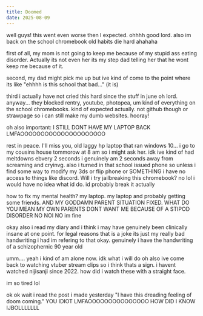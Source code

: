 ```yaml
---
title: Doomed
date: 2025-08-09
---
```


well guys! this went even worse then I expected. ohhhh good lord. also im back on the school chromebook old habits die hard ahahaha

first of all, my mom is not going to keep me because of my stupid ass eating disorder. Actually its not even her its my step dad telling her that he wont keep me because of it. 

second, my dad might pick me up but ive kind of come to the point where its like "ehhhh is this school that bad..." (it is)

third i actually have not cried this hard since the stuff in june oh lord. anyway... they blocked rentry, youtube, photopea, um kind of everything on the school chromebooks. kind of expected actually. not github though or strawpage so i can still make my dumb websites. hooray!

oh also important: I STILL DONT HAVE MY LAPTOP BACK LMFAOOOOOOOOOOOOOOOOOOOOO 

rest in peace. I'll miss you, old laggy hp laptop that ran windows 10... i go to my cousins house tommorow at 8 am so i might ask her. idk ive kind of had meltdowns ebvery 2 seconds i genuinely am 2 seconds away from screaming and cryinvg. also i turned in that school issued phone so unless i find some way to modify my 3ds or flip phone or SOMETHING i have no access to things like discord. Will i try jailbreaking this chromebook? no lol i would have no idea what id do. id probably break it actually

how to fix my mental health? my laptop. my laptop and probably getting some friends. AND MY GODDAMN PARENT SITUATION FIXED. WHAT DO YOU MEAN MY OWN PARENTS DONT WANT ME BECAUSE OF A STIPOD DISORDER NO NOI NO
im fine

okay also i read my diary and i think i may have genuinely been clinically insane at one point. for legal reasons that is a joke its just my really bad handwriting i had im refering to that okay. genuinely i have the handwriting of a schizophernic 90 year old 

umm.... yeah i kind of am alone now. idk what i will do oh also ive come back to watching vtuber stream clips so i think thats a sign. i havent watched nijisanji since 2022. how did i watch these with a straight face. 

im so tired lol 

ok ok wait i read the post i made yesterday "I have this dreading feeling of doom coming." YOU IDIOT LMFAOOOOOOOOOOOOOOO HOW DID I KNOW IJBOLLLLLLL
